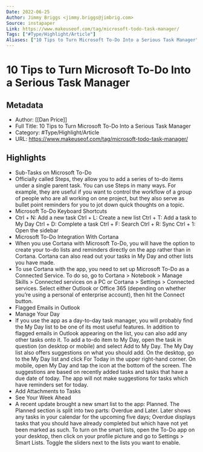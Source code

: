```yaml
---
Date: 2022-06-25
Author: Jimmy Briggs <jimmy.briggs@jimbrig.com>
Source: instapaper
Link: https://www.makeuseof.com/tag/microsoft-todo-task-manager/
Tags: ["#Type/Highlight/Article"]
Aliases: ["10 Tips to Turn Microsoft To-Do Into a Serious Task Manager", "10 Tips to Turn Microsoft To-Do Into a Serious Task Manager"]
---
```

# 10 Tips to Turn Microsoft To-Do Into a Serious Task Manager

## Metadata
- Author: [[Dan Price]]
- Full Title: 10 Tips to Turn Microsoft To-Do Into a Serious Task Manager
- Category: #Type/Highlight/Article
- URL: https://www.makeuseof.com/tag/microsoft-todo-task-manager/

## Highlights
- Sub-Tasks on Microsoft To-Do
- Officially called Steps, they allow you to add a series of to-do items under a single parent task.
  You can use Steps in many ways. For example, they are useful if you want to control the workflow of a group of people who are all working on one project, but they also serve as bullet point reminders for you to jot down quick thoughts on a topic.
- Microsoft To-Do Keyboard Shortcuts
- Ctrl + N: Add a new task
  Ctrl + L: Create a new list
  Ctrl + T: Add a task to My Day
  Ctrl + D: Complete a task
  Ctrl + F: Search
  Ctrl + R: Sync
  Ctrl + 1: Open the sidebar
- Microsoft To-Do Integration With Cortana
- When you use Cortana with Microsoft To-Do, you will have the option to create your to-do lists and reminders directly on the app rather than in Cortana. Cortana can also read out your tasks in My Day and other lists you have made.
- To use Cortana with the app, you need to set up Microsoft To-Do as a Connected Service. To do so, go to Cortana > Notebook > Manage Skills > Connected services on a PC or Cortana > Settings > Connected services. Select either Outlook or Office 365 (depending on whether you’re using a personal of enterprise account), then hit the Connect button.
- Flagged Emails in Outlook
- Manage Your Day
- If you use the app as a day-to-day task manager, you will probably find the My Day list to be one of its most useful features. In addition to flagged emails in Outlook appearing on the list, you can also add any other tasks onto it.
  To add a to-do item to My Day, open the task in question (on desktop or mobile) and select Add to My Day.
  The My Day list also offers suggestions on what you should add. On the desktop, go to the My Day list and click For Today in the upper right-hand corner. On mobile, open My Day and tap the icon at the bottom of the screen.
  The suggestions are based on recently added tasks and tasks that have a due date of today. The app will not make suggestions for tasks which have reminders set for today.
- Add Attachments to Tasks
- See Your Week Ahead
- A recent update brought a new smart list to the app: Planned.
  The Planned section is split into two parts: Overdue and Later. Later shows any tasks in your calendar for the upcoming five days; Overdue displays tasks that you should have already completed but which have not yet been marked as such.
  To turn on the smart lists, open the To-Do app on your desktop, then click on your profile picture and go to Settings > Smart Lists. Toggle the sliders next to the lists you want to enable.
